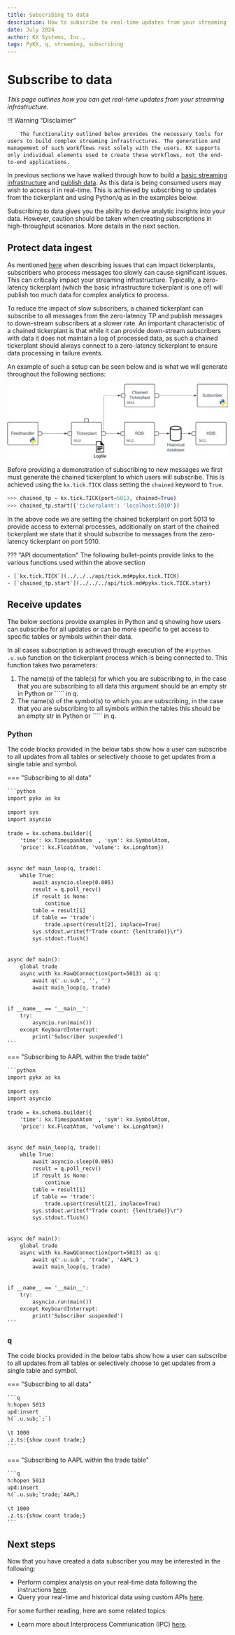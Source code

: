 ```yaml
---
title: Subscribing to data
description: How to subscribe to real-time updates from your streaming infrastructure
date: July 2024
author: KX Systems, Inc.,
tags: PyKX, q, streaming, subscribing
---
```


# Subscribe to data

_This page outlines how you can get real-time updates from your streaming infrastructure._

!!! Warning "Disclaimer"

        The functionality outlined below provides the necessary tools for users to build complex streaming infrastructures. The generation and management of such workflows rest solely with the users. KX supports only individual elements used to create these workflows, not the end-to-end applications. 

In previous sections we have walked through how to build a [basic streaming infrastructure](basic.md) and [publish data](publish.md). As this data is being consumed users may wish to access it in real-time. This is achieved by subscribing to updates from the tickerplant and using Python/q as in the examples below.

Subscribing to data gives you the ability to derive analytic insights into your data. However, caution should be taken when creating subscriptions in high-throughput scenarios. More details in the next section.

## Protect data ingest

As mentioned [here](basic.md#tickerplant) when describing issues that can impact tickerplants, subscribers who process messages too slowly can cause significant issues. This can critically impact your streaming infrastructure. Typically, a zero-latency tickerplant (which the basic infrastructure tickerplant is one of) will publish too much data for complex analytics to process.

To reduce the impact of slow subscribers, a chained tickerplant can subscribe to all messages from the zero-latency TP and publish messages to down-stream subscribers at a slower rate. An important characteristic of a chained tickerplant is that while it can provide down-stream subscribers with data it does not maintain a log of processed data, as such a chained tickerplant should always connect to a zero-latency tickerplant to ensure data processing in failure events.

An example of such a setup can be seen below and is what we will generate throughout the following sections:

![chained-subscriber](../images/chained-subscriber.png)

Before providing a demonstration of subscribing to new messages we first must generate the chained tickerplant to which users will subscribe. This is achieved using the `kx.tick.TICK` class setting the `chained` keyword to `True`.

```python
>>> chained_tp = kx.tick.TICK(port=5013, chained=True)
>>> chained_tp.start({'tickerplant': 'localhost:5010'})
```

In the above code we are setting the chained tickerplant on port 5013 to provide access to external processes, additionally on start of the chained tickerplant we state that it should subscribe to messages from the zero-latency tickerplant on port 5010.

??? "API documentation"
    The following bullet-points provide links to the various functions used within the above section

    - [`kx.tick.TICK`](../../../api/tick.md#pykx.tick.TICK)
    - [`chained_tp.start`](../../../api/tick.md#pykx.tick.TICK.start)

## Receive updates

The below sections provide examples in Python and q showing how users can subscribe for all updates or can be more specific to get access to specific tables or symbols within their data.

In all cases subscription is achieved through execution of the `#!python .u.sub` function on the tickerplant process which is being connected to. This function takes two parameters:

1. The name(s) of the table(s) for which you are subscribing to, in the case that you are subscribing to all data this argument should be an empty str in Python or ````` in q.
2. The name(s) of the symbol(s) to which you are subscribing, in the case that you are subscribing to all symbols within the tables this should be an empty str in Python or ````` in q.

### Python

The code blocks provided in the below tabs show how a user can subscribe to all updates from all tables or selectively choose to get updates from a single table and symbol.

=== "Subscribing to all data"

	```python
	import pykx as kx

	import sys
	import asyncio

	trade = kx.schema.builder({
	    'time': kx.TimespanAtom  , 'sym': kx.SymbolAtom,
	    'price': kx.FloatAtom, 'volume': kx.LongAtom})


	async def main_loop(q, trade):
	    while True:
	        await asyncio.sleep(0.005)
	        result = q.poll_recv()
	        if result is None:
	            continue
	        table = result[1]
	        if table == 'trade':
	            trade.upsert(result[2], inplace=True)
	        sys.stdout.write(f"Trade count: {len(trade)}\r")
	        sys.stdout.flush()


	async def main():
	    global trade
	    async with kx.RawQConnection(port=5013) as q:
	        await q('.u.sub', '', '')
	        await main_loop(q, trade)


	if __name__ == '__main__':
	    try:
	        asyncio.run(main())
	    except KeyboardInterrupt:
	        print('Subscriber suspended')
	```

=== "Subscribing to AAPL within the trade table"

	```python
	import pykx as kx

	import sys
	import asyncio

	trade = kx.schema.builder({
	    'time': kx.TimespanAtom  , 'sym': kx.SymbolAtom,
	    'price': kx.FloatAtom, 'volume': kx.LongAtom})


	async def main_loop(q, trade):
	    while True:
	        await asyncio.sleep(0.005)
	        result = q.poll_recv()
	        if result is None:
	            continue
	        table = result[1]
	        if table == 'trade':
	            trade.upsert(result[2], inplace=True)
	        sys.stdout.write(f"Trade count: {len(trade)}\r")
	        sys.stdout.flush()


	async def main():
	    global trade
	    async with kx.RawQConnection(port=5013) as q:
	        await q('.u.sub', 'trade', 'AAPL')
	        await main_loop(q, trade)


	if __name__ == '__main__':
	    try:
	        asyncio.run(main())
	    except KeyboardInterrupt:
	        print('Subscriber suspended')
	```

### q

The code blocks provided in the below tabs show how a user can subscribe to all updates from all tables or selectively choose to get updates from a single table and symbol.

=== "Subscribing to all data"

	```q
	h:hopen 5013
	upd:insert
	h(`.u.sub;`;`)

	\t 1000
	.z.ts:{show count trade;}
	```

=== "Subscribing to AAPL within the trade table"

	```q
	h:hopen 5013
	upd:insert
	h(`.u.sub;`trade;`AAPL)

	\t 1000
	.z.ts:{show count trade;}
	```


## Next steps

Now that you have created a data subscriber you may be interested in the following:

- Perform complex analysis on your real-time data following the instructions [here](rta.md).
- Query your real-time and historical data using custom APIs [here](custom_apis.md).

For some further reading, here are some related topics:

- Learn more about Interprocess Communication (IPC) [here](../ipc.md).
